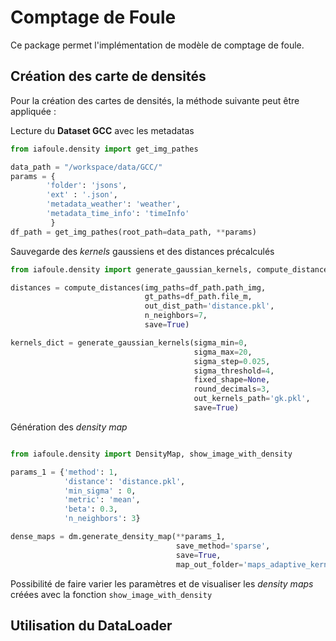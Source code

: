 # Comptage de Foule 

Ce package permet l'implémentation de modèle de comptage de foule.

## Création des carte de densités

Pour la création des cartes de densités, la méthode suivante peut être appliquée : 

Lecture du **Dataset GCC** avec les metadatas

```python
from iafoule.density import get_img_pathes

data_path = "/workspace/data/GCC/"
params = {
        'folder': 'jsons',
        'ext' : '.json', 
        'metadata_weather': 'weather',
        'metadata_time_info': 'timeInfo'
         }
df_path = get_img_pathes(root_path=data_path, **params)
```


Sauvegarde des *kernels* gaussiens et des distances précalculés

```python
from iafoule.density import generate_gaussian_kernels, compute_distances

distances = compute_distances(img_paths=df_path.path_img,
                              gt_paths=df_path.file_m,
                              out_dist_path='distance.pkl',
                              n_neighbors=7,
                              save=True)

kernels_dict = generate_gaussian_kernels(sigma_min=0,
                                         sigma_max=20,
                                         sigma_step=0.025,
                                         sigma_threshold=4,
                                         fixed_shape=None,
                                         round_decimals=3,
                                         out_kernels_path='gk.pkl',
                                         save=True)
```

Génération des *density map*

```python

from iafoule.density import DensityMap, show_image_with_density

params_1 = {'method': 1, 
            'distance': 'distance.pkl',
            'min_sigma' : 0,
            'metric': 'mean',
            'beta': 0.3,
            'n_neighbors': 3}

dense_maps = dm.generate_density_map(**params_1, 
                                     save_method='sparse',
                                     save=True,
                                     map_out_folder='maps_adaptive_kernel')
```

Possibilité de faire varier les paramètres et de visualiser les *density maps* créées avec la fonction `show_image_with_density`

## Utilisation du DataLoader



